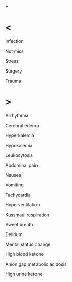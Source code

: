 # .

# <

Infection

Not miss

Stress

Surgery

Trauma

# >

Arrhythmia

Cerebral edema

Hyperkalemia

Hypokalemia

Leukocytosis

Abdominal pain

Nausea

Vomiting

Tachycardia

Hyperventilation

Kussmaul respiration

Sweet breath

Delirium

Mental status change

High blood ketone

Anion gap metabolic acidosis

High urine ketone
